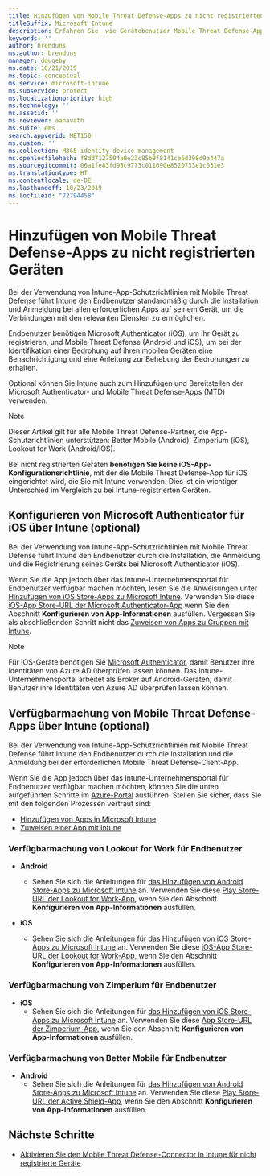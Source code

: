 ```yaml
---
title: Hinzufügen von Mobile Threat Defense-Apps zu nicht registrierten Geräten
titleSuffix: Microsoft Intune
description: Erfahren Sie, wie Gerätebenutzer Mobile Threat Defense-Apps zu nicht registrierten Geräten hinzufügen können.
keywords: ''
author: brenduns
ms.author: brenduns
manager: dougeby
ms.date: 10/21/2019
ms.topic: conceptual
ms.service: microsoft-intune
ms.subservice: protect
ms.localizationpriority: high
ms.technology: ''
ms.assetid: ''
ms.reviewer: aanavath
ms.suite: ems
search.appverid: MET150
ms.custom: ''
ms.collection: M365-identity-device-management
ms.openlocfilehash: f8dd7127594a0e23c85b9f8141ce6d398d9a447a
ms.sourcegitcommit: 06a1fe83fd95c9773c011690e8520733e1c031e3
ms.translationtype: HT
ms.contentlocale: de-DE
ms.lasthandoff: 10/23/2019
ms.locfileid: "72794458"
---
```

# <a name="add-mobile-threat-defense-apps-to-unenrolled-devices"></a>Hinzufügen von Mobile Threat Defense-Apps zu nicht registrierten Geräten

Bei der Verwendung von Intune-App-Schutzrichtlinien mit Mobile Threat Defense führt Intune den Endbenutzer standardmäßig durch die Installation und Anmeldung bei allen erforderlichen Apps auf seinem Gerät, um die Verbindungen mit den relevanten Diensten zu ermöglichen.

Endbenutzer benötigen Microsoft Authenticator (iOS), um ihr Gerät zu registrieren, und Mobile Threat Defense (Android und iOS), um bei der Identifikation einer Bedrohung auf ihren mobilen Geräten eine Benachrichtigung und eine Anleitung zur Behebung der Bedrohungen zu erhalten.

Optional können Sie Intune auch zum Hinzufügen und Bereitstellen der Microsoft Authenticator- und Mobile Threat Defense-Apps (MTD) verwenden.

> [!NOTE] 
> Dieser Artikel gilt für alle Mobile Threat Defense-Partner, die App-Schutzrichtlinien unterstützen: Better Mobile (Android), Zimperium (iOS), Lookout for Work (Android/iOS).
> 
> Bei nicht registrierten Geräten **benötigen Sie keine iOS-App-Konfigurationsrichtlinie**, mit der die Mobile Threat Defense-App für iOS eingerichtet wird, die Sie mit Intune verwenden. Dies ist ein wichtiger Unterschied im Vergleich zu bei Intune-registrierten Geräten. 

## <a name="configure-microsoft-authenticator-for-ios-via-intune-optional"></a>Konfigurieren von Microsoft Authenticator für iOS über Intune (optional)
Bei der Verwendung von Intune-App-Schutzrichtlinien mit Mobile Threat Defense führt Intune den Endbenutzer durch die Installation, die Anmeldung und die Registrierung seines Geräts bei Microsoft Authenticator (iOS).

Wenn Sie die App jedoch über das Intune-Unternehmensportal für Endbenutzer verfügbar machen möchten, lesen Sie die Anweisungen unter [Hinzufügen von iOS Store-Apps zu Microsoft Intune](../apps/store-apps-ios.md). Verwenden Sie diese [iOS-App Store-URL der Microsoft Authenticator-App](https://itunes.apple.com/us/app/microsoft-authenticator/id983156458?mt=8) wenn Sie den Abschnitt **Konfigurieren von App-Informationen** ausfüllen. Vergessen Sie als abschließenden Schritt nicht das [Zuweisen von Apps zu Gruppen mit Intune](../apps/apps-deploy.md).

> [!NOTE] 
> Für iOS-Geräte benötigen Sie [Microsoft Authenticator](https://docs.microsoft.com/azure/multi-factor-authentication/end-user/microsoft-authenticator-app-how-to), damit Benutzer ihre Identitäten von Azure AD überprüfen lassen können. Das Intune-Unternehmensportal arbeitet als Broker auf Android-Geräten, damit Benutzer ihre Identitäten von Azure AD überprüfen lassen können.

## <a name="making-mobile-threat-defense-apps-available-via-intune-optional"></a>Verfügbarmachung von Mobile Threat Defense-Apps über Intune (optional)
Bei der Verwendung von Intune-App-Schutzrichtlinien mit Mobile Threat Defense führt Intune den Endbenutzer durch die Installation und die Anmeldung bei der erforderlichen Mobile Threat Defense-Client-App. 

Wenn Sie die App jedoch über das Intune-Unternehmensportal für Endbenutzer verfügbar machen möchten, können Sie die unten aufgeführten Schritte im [Azure-Portal](https://portal.azure.com/) ausführen. Stellen Sie sicher, dass Sie mit den folgenden Prozessen vertraut sind:

- [Hinzufügen von Apps in Microsoft Intune](../apps/apps-add.md)
- [Zuweisen einer App mit Intune](../apps/apps-deploy.md)

### <a name="making-lookout-for-work-available-to-end-users"></a>Verfügbarmachung von Lookout for Work für Endbenutzer
- **Android**  
  - Sehen Sie sich die Anleitungen für [das Hinzufügen von Android Store-Apps zu Microsoft Intune](../apps/store-apps-android.md) an. Verwenden Sie diese [Play Store-URL der Lookout for Work-App](https://play.google.com/store/apps/details?id=com.lookout.enterprise), wenn Sie den Abschnitt **Konfigurieren von App-Informationen** ausfüllen.

- **iOS**
  - Sehen Sie sich die Anleitungen für [das Hinzufügen von iOS Store-Apps zu Microsoft Intune](../apps/store-apps-ios.md) an. Verwenden Sie diese [iOS-App Store-URL der Lookout for Work-App](https://itunes.apple.com/us/app/lookout-for-work/id997193468?mt=8), wenn Sie den Abschnitt **Konfigurieren von App-Informationen** ausfüllen.

<!-- ### Making Symantec Endpoint Protection Mobile available to end users
- **Android**
  - See the instructions for [adding Android store apps to Microsoft Intune](../apps/store-apps-android.md). When completing the **Configure app information** section, use this [SEP Mobile app store URL](https://play.google.com/store/apps/details?id=com.skycure.skycure). For **Minimum operating system**, select **Android 4.0 (Ice Cream Sandwich)**.

- **iOS**
  - See the instructions for [adding iOS store apps to Microsoft Intune](../apps/store-apps-ios.md). Use this [SEP Mobile - App Store URL](https://itunes.apple.com/us/app/skycure/id695620821?mt=8) when completing the **Configure app information** section.

### Making Check Point SandBlast Mobile available to end users
- **Android**  
  - See the instructions for [adding Android store apps to Microsoft Intune](../apps/store-apps-android.md). Use this [Check Point SandBlast Mobile - Play Store URL](https://play.google.com/store/apps/details?id=com.lacoon.security.fox) when completing the **Configure app information** section. 

- **iOS**
  - See the instructions for [adding iOS store apps to Microsoft Intune](../apps/store-apps-ios.md). Use this [Check Point SandBlast Mobile - App Store URL](https://apps.apple.com/us/app/sandblast-mobile-protect/id1006390797) when completing the **Configure app information** section. -->

### <a name="making-zimperium-available-to-end-users"></a>Verfügbarmachung von Zimperium für Endbenutzer
<!-- - **Android**
  - See the instructions for [adding Android store apps to Microsoft Intune](../apps/store-apps-android.md). Use this [Zimperium - Play Store URL](https://play.google.com/store/apps/details?id=com.zimperium.zips&hl=en) when completing the **Configure app information** section. -->
- **iOS**
  - Sehen Sie sich die Anleitungen für [das Hinzufügen von iOS Store-Apps zu Microsoft Intune](../apps/store-apps-ios.md) an. Verwenden Sie diese [App Store-URL der Zimperium-App](https://itunes.apple.com/us/app/zimperium-zips/id1030924459?mt=8), wenn Sie den Abschnitt **Konfigurieren von App-Informationen** ausfüllen.
 
<!-- ### Making Pradeo available to end users
- **Android**
  - See the instructions for [adding Android store apps to Microsoft Intune](../apps/store-apps-android.md). Use this [Pradeo - Play Store URL](https://play.google.com/store/apps/details?id=net.pradeo.service&hl=en_US) when completing the **Configure app information** section.

- **iOS**
  - See the instructions for [adding iOS store apps to Microsoft Intune](../apps/store-apps-ios.md). Use this [Pradeo - App Store URL](https://itunes.apple.com/us/app/pradeo-agent/id547979360?mt=8) when completing the **Configure app information** section. -->

### <a name="making-better-mobile-available-to-end-users"></a>Verfügbarmachung von Better Mobile für Endbenutzer 
- **Android**
  - Sehen Sie sich die Anleitungen für [das Hinzufügen von Android Store-Apps zu Microsoft Intune](../apps/store-apps-android.md) an. Verwenden Sie diese [Play Store-URL der Active Shield-App](https://play.google.com/store/apps/details?id=com.better.active.shield.enterprise), wenn Sie den Abschnitt **Konfigurieren von App-Informationen** ausfüllen.
<!-- - **iOS**
  - See the instructions for [adding iOS store apps to Microsoft Intune](../apps/store-apps-ios.md). Use this [ActiveShield - App Store URL](https://itunes.apple.com/us/app/activeshield/id980234260?mt=8&uo=4) when completing the **Configure app information** section. -->

<!-- ### Making Sophos available to end users
- **Android**
  - See the instructions for [adding Android store apps to Microsoft Intune](../apps/store-apps-android.md). Use this [Sophos - Play Store URL](https://play.google.com/store/apps/details?id=com.sophos.smsec) when completing the **Configure app information** section.

- **iOS**
  - See the instructions for [adding iOS store apps to Microsoft Intune](../apps/store-apps-ios.md). Use this [ActiveShield - App Store URL](https://itunes.apple.com/us/app/sophos-mobile-security/id1086924662?mt=8) when completing the **Configure app information** section.

### Making Wandera available to end users
- **Android**
  - See the instructions for [adding Android store apps to Microsoft Intune](../apps/store-apps-android.md). Use this [Wandera Mobile - Play Store URL](https://play.google.com/store/apps/details?id=com.wandera.android) when completing the **Configure app information** section. For **Minimum operating system**, select **Android 5.0**.

- **iOS**
  - See the instructions for [adding iOS store apps to Microsoft Intune](../apps/store-apps-ios.md). Use this [Wandera Mobile - - App Store URL](https://itunes.apple.com/app/wandera/id605469330) when completing the **Configure app information** section. -->

## <a name="next-steps"></a>Nächste Schritte  

- [Aktivieren Sie den Mobile Threat Defense-Connector in Intune für nicht registrierte Geräte](~/protect/mtd-enable-unenrolled-devices.md)

